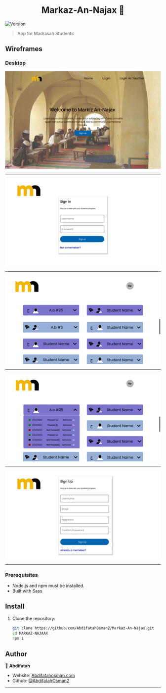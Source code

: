 <h1 align="center">Markaz-An-Najax 📝</h1>

<p>
  <img alt="Version" src="https://img.shields.io/badge/version-0.1-blue.svg?cacheSeconds=2592000" />
</p>

> App for Madrasah Students

## Wireframes
### Desktop
<img src="./Assets/Landing Page.png"/>

***

<img src="./Assets/Login.png"/>

***

<img src="./Assets/Profile-Page.png"/>

***

<img src="./Assets/selected profile page.png"/>

***

<img src="./Assets/SignUp.png"/>

***

### Prerequisites

- Node.js and npm must be installed. 
- Built with Sass


## Install

1. Clone the repository:

   ```bash
   git clone https://github.com/AbdifatahOsman2/Markaz-An-Najax.git
   cd MARKAZ-NAJAAX
   npm i

## Author

👤 **Abdifatah**

* Website: [Abdifatahosman.com](https://abdifatahosman.com/)
* Github: [@AbdifatahOsman2](https://github.com/AbdifatahOsman2)

***
